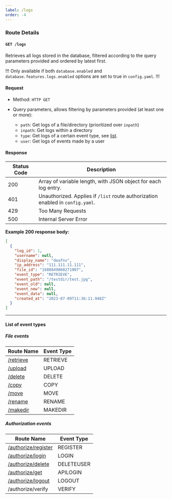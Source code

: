 ```yaml
---
label: /logs
order: -4
---
```


### Route Details

#### ```GET /logs```

Retrieves all logs stored in the database, filtered according to the query parameters provided and ordered by latest first.

!!!
Only available if both `database.enabled` and `database.features.logs.enabled` options are set to true in `config.yaml`.
!!!

#### Request

- Method: `HTTP GET`

- Query parameters, allows filtering by parameters provided (at least one or more): 
  - `path`: Get logs of a file/directory (prioritized over `inpath`)
  - `inpath`: Get logs within a directory
  - `type`: Get logs of a certain event type, see [list](#list-of-event-types).
  - `user`: Get logs of events made by a user

#### Response

| Status Code | Description                                                                    |
| ----------- | ------------------------------------------------------------------------------ |
| 200         | Array of variable length, with JSON object for each log entry.                 |
| 401         | Unauthorized. Applies if `/list` route authorization enabled in `config.yaml`. |
| 429         | Too Many Requests                                                              |
| 500         | Internal Server Error                                                          |


**Example 200 response body:**

``` json
[
  {
    "log_id": 1,
    "username": null,
    "display_name": "deafnv",
    "ip_address": "111.111.11.111",
    "file_id": "1688849860271907",
    "event_type": "RETRIEVE",
    "event_path": "/testdir/test.jpg",
    "event_old": null,
    "event_new": null,
    "event_data": null,
    "created_at": "2023-07-09T11:36:11.948Z"
  }
]
```

___

#### List of event types

##### File events

| Route Name                          | Event Type |
| ----------------------------------- | ---------- |
| [/retrieve](/query/retrieve)        | RETRIEVE   |
| [/upload](/state-changing/upload)   | UPLOAD     |
| [/delete](/state-changing/delete)   | DELETE     |
| [/copy](/state-changing/copy)       | COPY       |
| [/move](/state-changing/move)       | MOVE       |
| [/rename](/state-changing/rename)   | RENAME     |
| [/makedir](/state-changing/makedir) | MAKEDIR    |

##### Authorization events

| Route Name                                                        | Event Type |
| ----------------------------------------------------------------- | ---------- |
| [/authorize/register](/authorization/advanced/authorize-register) | REGISTER   |
| [/authorize/login](/authorization/advanced/authorize-login)       | LOGIN      |
| [/authorize/delete](/authorization/advanced/authorize-delete)     | DELETEUSER |
| [/authorize/get](/authorization/authorize-get)                    | APILOGIN   |
| [/authorize/logout](/authorization/authorize-logout)              | LOGOUT     |
| /authorize/verify                                                 | VERIFY     |